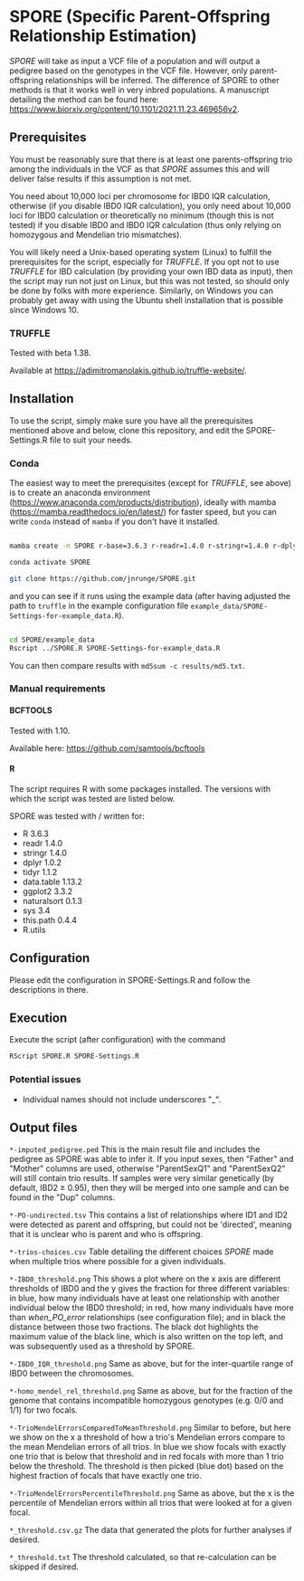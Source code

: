 # SPORE (Specific Parent-Offspring Relationship Estimation)

*SPORE* will take as input a VCF file of a population and will output a pedigree based on the genotypes in the VCF file. However, only parent-offspring relationships will be inferred. The difference of SPORE to other methods is that it works well in very inbred populations. A manuscript detailing the method can be found here: <https://www.biorxiv.org/content/10.1101/2021.11.23.469656v2>.

## Prerequisites

You must be reasonably sure that there is at least one parents-offspring trio among the individuals in the VCF as that *SPORE* assumes this and will deliver false results if this assumption is not met.

You need about 10,000 loci per chromosome for IBD0 IQR calculation, otherwise (if you disable IBD0 IQR calculation), you only need about 10,000 loci for IBD0 calculation or theoretically no minimum (though this is not tested) if you disable IBD0 and IBD0 IQR calculation (thus only relying on homozygous and Mendelian trio mismatches).

You will likely need a Unix-based operating system (Linux) to fulfill the prerequisites for the script, especially for *TRUFFLE*. If you opt not to use *TRUFFLE* for IBD calculation (by providing your own IBD data as input), then the script may run not just on Linux, but this was not tested, so should only be done by folks with more experience. Similarly, on Windows you can probably get away with using the Ubuntu shell installation that is possible since Windows 10.

### TRUFFLE

Tested with beta 1.38.

Available at <https://adimitromanolakis.github.io/truffle-website/>.



## Installation

To use the script, simply make sure you have all the prerequisites mentioned above and below, clone this repository, and edit the SPORE-Settings.R file to suit your needs.

### Conda

The easiest way to meet the prerequisites (except for *TRUFFLE*, see above) is to create an anaconda environment (<https://www.anaconda.com/products/distribution>), ideally with mamba (<https://mamba.readthedocs.io/en/latest/>) for faster speed, but you can write `conda` instead of `mamba` if you don't have it installed.

```bash

mamba create -n SPORE r-base=3.6.3 r-readr=1.4.0 r-stringr=1.4.0 r-dplyr=1.0.2 r-tidyr=1.1.2 r-data.table=1.13.2 r-ggplot2=3.3.2 r-naturalsort=0.1.3 r-sys=3.4 r-r.utils gzip bcftools=1.10 git

conda activate SPORE

git clone https://github.com/jnrunge/SPORE.git

````

and you can see if it runs using the example data (after having adjusted the path to `truffle` in the example configuration file `example_data/SPORE-Settings-for-example_data.R`).

```bash

cd SPORE/example_data
Rscript ../SPORE.R SPORE-Settings-for-example_data.R


````

You can then compare results with `md5sum -c results/md5.txt`.

### Manual requirements

#### BCFTOOLS

Tested with 1.10.

Available here: <https://github.com/samtools/bcftools>

#### R

The script requires R with some packages installed. The versions with which the script was tested are listed below.

SPORE was tested with / written for:

* R 3.6.3
* readr 1.4.0
* stringr 1.4.0
* dplyr 1.0.2
* tidyr 1.1.2
* data.table 1.13.2
* ggplot2 3.3.2
* naturalsort 0.1.3
* sys 3.4
* this.path 0.4.4
* R.utils

## Configuration

Please edit the configuration in SPORE-Settings.R and follow the descriptions in there.

## Execution

Execute the script (after configuration) with the command

```` bash
RScript SPORE.R SPORE-Settings.R
````

### Potential issues

* Individual names should not include underscores "_".

## Output files

`*-imputed_pedigree.ped` This is the main result file and includes the pedigree as SPORE was able to infer it. If you input sexes, then "Father" and "Mother" columns are used, otherwise "ParentSexQ1" and "ParentSexQ2" will still contain trio results. If samples were very similar genetically (by default, IBD2 $\geq$ 0.95), then they will be merged into one sample and can be found in the "Dup" columns.

`*-PO-undirected.tsv` This contains a list of relationships where ID1 and ID2 were detected as parent and offspring, but could not be 'directed', meaning that it is unclear who is parent and who is offspring.

`*-trios-choices.csv` Table detailing the different choices *SPORE* made when multiple trios where possible for a given individuals.

`*-IBD0_threshold.png` This shows a plot where on the x axis are different thresholds of IBD0 and the y gives the fraction for three different variables: in blue, how many individuals have at least one relationship with another individual below the IBD0 threshold; in red, how many individuals have more than *when_PO_error* relationships (see configuration file); and in black the distance between those two fractions. The black dot highlights the maximum value of the black line, which is also written on the top left, and was subsequently used as a threshold by SPORE.

`*-IBD0_IQR_threshold.png` Same as above, but for the inter-quartile range of IBD0 between the chromosomes.

`*-homo_mendel_rel_threshold.png` Same as above, but for the fraction of the genome that contains incompatible homozygous genotypes (e.g. 0/0 and 1/1) for two focals.

`*-TrioMendelErrorsComparedToMeanThreshold.png` Similar to before, but here we show on the x a threshold of how a trio's Mendelian errors compare to the mean Mendelian errors of all trios. In blue we show focals with exactly one trio that is below that threshold and in red focals with more than 1 trio below the threshold. The threshold is then picked (blue dot) based on the highest fraction of focals that have exactly one trio.

`*-TrioMendelErrorsPercentileThreshold.png` Same as above, but the x is the percentile of Mendelian errors within all trios that were looked at for a given focal.

`*_threshold.csv.gz` The data that generated the plots for further analyses if desired. 

`*_threshold.txt` The threshold calculated, so that re-calculation can be skipped if desired.